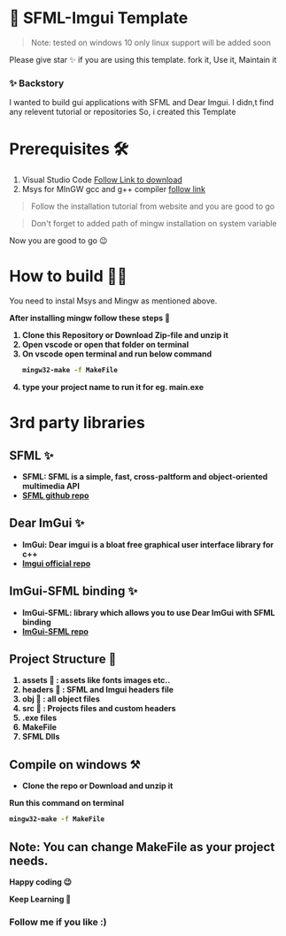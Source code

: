 # 🍁 SFML-Imgui Template
> Note: tested on windows 10 only linux support will be added soon 

Please give star ✨ if you are using this template. fork it, Use it, Maintain it

### ✨ Backstory
I wanted to build gui applications with SFML and Dear Imgui. I didn,t find any relevent tutorial or repositories So, i created this Template

# Prerequisites 🛠
1. Visual Studio Code [Follow Link to download](https://code.visualstudio.com/download)
1. Msys for MInGW gcc and g++ compiler [follow link](https://www.msys2.org/)
> Follow the installation tutorial from website and you are good to go 

> Don't forget to added path of mingw installation on system variable 

Now you are good to go 😉

# How to build 🤷‍♀️
You need to instal Msys and Mingw as mentioned above.

<b> After installing mingw follow these steps 👀

1. Clone this Repository or Download Zip-file and unzip it
1. Open vscode or open that folder on terminal
1. On vscode open terminal and run below command
    ```bash
    mingw32-make -f MakeFile
    ```
1. type your project name to run it for eg. main.exe 

# 3rd party libraries 

## SFML ✨
- SFML: SFML is a simple, fast, cross-paltform and object-oriented multimedia API
- [SFML github repo](https://github.com/SFML/SFML)

## Dear ImGui ✨
- ImGui: Dear imgui is a bloat free graphical user interface library for c++
- [Imgui official repo](https://github.com/ocornut/imgui) 

## ImGui-SFML binding ✨
- ImGui-SFML: library which allows you to use Dear ImGui with SFML binding
- [ImGui-SFML repo](https://github.com/eliasdaler/imgui-sfml)

## Project Structure 📝
1. assets 📁 :  assets like fonts images etc..
1. headers 📁 : SFML and Imgui headers file
1. obj 📁 : all object files 
1. src 📁 : Projects files and custom headers 
1. .exe files
1. MakeFile
1. SFML Dlls

##  Compile on windows ⚒
- Clone the repo or Download and unzip it

Run this command on terminal
```bash
mingw32-make -f MakeFile
```

## Note: You can change MakeFile as your project needs.

Happy coding 😉

Keep Learning 🥰
### Follow me if you like :)